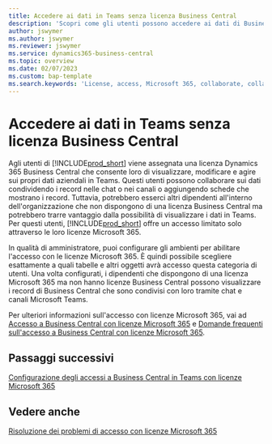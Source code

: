 ```yaml
---
title: Accedere ai dati in Teams senza licenza Business Central
description: 'Scopri come gli utenti possono accedere ai dati di Business Central nelle chat e nei canali di Microsoft Teams, con una sola licenza Microsoft 365, ma nessuna licenza Business Central.'
author: jswymer
ms.author: jswymer
ms.reviewer: jswymer
ms.service: dynamics365-business-central
ms.topic: overview
ms.date: 02/07/2023
ms.custom: bap-template
ms.search.keywords: 'License, access, Microsoft 365, collaborate, collaboration, Teams, Microsoft Teams'
---
```


# <a name="access-data-in-teams-without-business-central-license"></a>Accedere ai dati in Teams senza licenza Business Central

Agli utenti di [!INCLUDE[prod_short](includes/prod_short.md)] viene assegnata una licenza Dynamics 365 Business Central che consente loro di visualizzare, modificare e agire sui propri dati aziendali in Teams. Questi utenti possono collaborare sui dati condividendo i record nelle chat o nei canali o aggiungendo schede che mostrano i record. Tuttavia, potrebbero esserci altri dipendenti all'interno dell'organizzazione che non dispongono di una licenza Business Central ma potrebbero trarre vantaggio dalla possibilità di visualizzare i dati in Teams. Per questi utenti, [!INCLUDE[prod_short](includes/prod_short.md)] offre un accesso limitato solo attraverso le loro licenze Microsoft 365.  

In qualità di amministratore, puoi configurare gli ambienti per abilitare l'accesso con le licenze Microsoft 365. È quindi possibile scegliere esattamente a quali tabelle e altri oggetti avrà accesso questa categoria di utenti. Una volta configurati, i dipendenti che dispongono di una licenza Microsoft 365 ma non hanno licenze Business Central possono visualizzare i record di Business Central che sono condivisi con loro tramite chat e canali Microsoft Teams.

Per ulteriori informazioni sull'accesso con licenze Microsoft 365, vai ad [Accesso a Business Central con licenze Microsoft 365](admin-access-with-m365-license.md) e [Domande frequenti sull'accesso a Business Central con licenze Microsoft 365](admin-access-with-m365-license-faq.md).

## <a name="next-steps"></a>Passaggi successivi

[Configurazione degli accessi a Business Central in Teams con licenze Microsoft 365](admin-access-with-m365-license-setup.md)  

## <a name="see-also"></a>Vedere anche

[Risoluzione dei problemi di accesso con licenze Microsoft 365](admin-access-with-m365-license-troubleshooting.md)  
